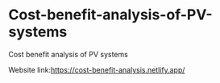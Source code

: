 # Cost-benefit-analysis-of-PV-systems
Cost benefit analysis of PV systems

Website link:https://cost-benefit-analysis.netlify.app/
